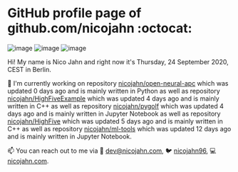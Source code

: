 # GitHub profile page of <!-- github -->github.com/nicojahn<!-- github --> :octocat:

![image](https://img.shields.io/badge/in%20progress%20since-aug.%201996-blue?style=flat) ![image](https://img.shields.io/badge/runs%20on-caffeine-brown?style=flat&logo=buy-me-a-coffee&logoColor=brown) ![image](https://img.shields.io/badge/homepage-blank-white?style=flat&?link=https://nicojahn.com&link=https://nicojahn.com)

Hi! My name is <!-- name -->Nico Jahn<!-- name --> and right now it's <!-- date -->Thursday, 24 September 2020, CEST<!-- date --> in <!-- city -->Berlin<!-- city -->.

🔭 I'm currently working on <!-- projects -->repository [nicojahn/open-neural-apc](https://github.com/nicojahn/open-neural-apc) which was updated 0 days ago and is mainly written in Python as well as repository [nicojahn/HighFiveExample](https://github.com/nicojahn/HighFiveExample) which was updated 4 days ago and is mainly written in C++ as well as repository [nicojahn/pygolf](https://github.com/nicojahn/pygolf) which was updated 4 days ago and is mainly written in Jupyter Notebook as well as repository [nicojahn/HighFive](https://github.com/nicojahn/HighFive) which was updated 5 days ago and is mainly written in C++ as well as repository [nicojahn/ml-tools](https://github.com/nicojahn/ml-tools) which was updated 12 days ago and is mainly written in Jupyter Notebook<!-- projects -->.

📫 You can reach out to me via <!-- contact -->:email: dev@nicojahn.com, :bird: [nicojahn96](https://twitter.com/nicojahn96), :computer: [nicojahn.com](https://nicojahn.com)<!-- contact -->.
